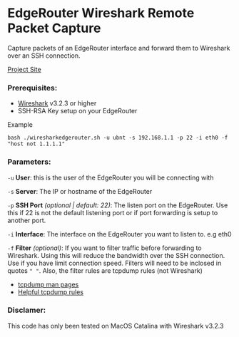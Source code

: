 # EdgeRouter Wireshark Remote Packet Capture
Capture packets of an EdgeRouter interface and forward them to Wireshark over an SSH connection.

[Project Site](https://github.com/Throdne/EdgerouterWiresharkRemoteCapture)

### Prerequisites:
- [Wireshark](https://www.wireshark.org/) v3.2.3 or higher
- SSH-RSA Key setup on your EdgeRouter

Example
```
bash ./wiresharkedgerouter.sh -u ubnt -s 192.168.1.1 -p 22 -i eth0 -f "host not 1.1.1.1"
```

### Parameters:
`-u` 
__User__: this is the user of the EdgeRouter you will be connecting with

`-s`
__Server__: The IP or hostname of the EdgeRouter

`-p`
__SSH Port__ *(optional | default: 22)*: The listen port on the EdgeRouter. Use this if 22 is not the default listening port or if port forwarding is setup to another port. 

`-i`
__Interface__: The interface on the EdgeRouter you want to listen to. e.g eth0

`-f`
__Filter__ *(optional)*: If you want to filter traffic before forwarding to Wireshark. Using this will reduce the bandwidth over the SSH connection. Use if you have limit connection speed. Filters will need to be inclosed in quotes `" "`. Also, the filter rules are tcpdump rules (not Wireshark)
- [tcpdump man pages](https://www.tcpdump.org/manpages/tcpdump.1.html)
- [Helpful tcpdump rules](https://danielmiessler.com/study/tcpdump/)

### Disclamer:
This code has only been tested on MacOS Catalina with Wireshark v3.2.3